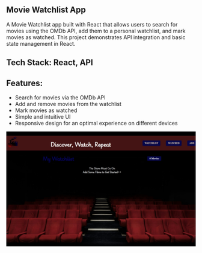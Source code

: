 ## Movie Watchlist App

A Movie Watchlist app built with React that allows users to search for movies using the OMDb API, add them to a personal watchlist, and mark movies as watched. This project demonstrates API integration and basic state management in React.

## Tech Stack: React, API

## Features:
- Search for movies via the OMDb API
- Add and remove movies from the watchlist
- Mark movies as watched
- Simple and intuitive UI
- Responsive design for an optimal experience on different devices

![Movie App Screenshot](./movieApp-screenshot.jpeg)

